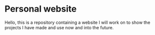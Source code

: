 # Personal website
Hello, this is a repository containing a website I will work on to show the projects I have made and use now and into the future.

